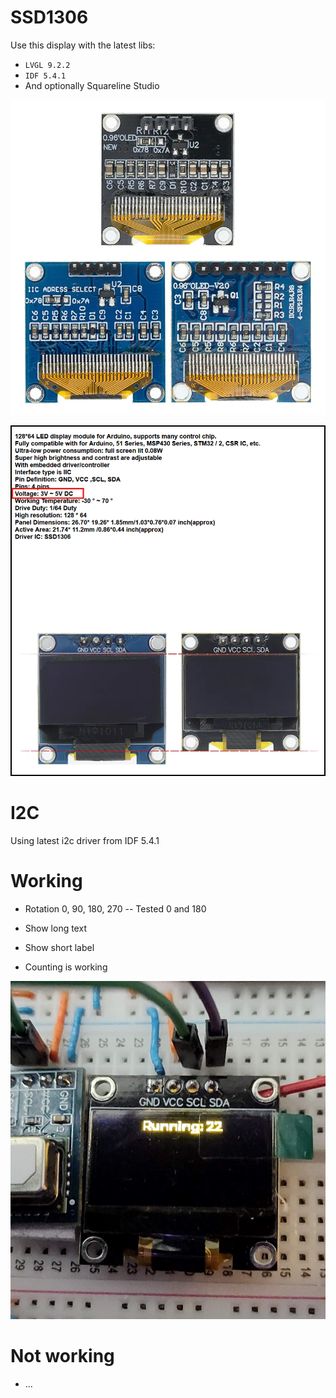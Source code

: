# SSD1306

Use this display with the latest libs:

- `LVGL 9.2.2 `
- `IDF 5.4.1`
- And optionally Squareline Studio

![alt text](doc/pics/H62d090f299414389ba0ad554915e9995s.jpg_960x960q75.webp)

![alt text](<doc/pics/Screenshot 2025-05-01 105440.png>)


# I2C

Using latest i2c driver from IDF 5.4.1

# Working

- Rotation 0, 90, 180, 270
-- Tested 0 and 180

- Show long text
- Show short label
- Counting is working

![counting](doc/pics/working_counter.jpg)

# Not working

- ...
